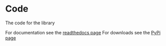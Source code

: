 # Code

The code for the library

For documentation see the [readthedocs page](https://discordwebhook.readthedocs.io/en/latest/)
For downloads see the [PyPi page](https://pypi.org/project/discordwebhook.py/)
